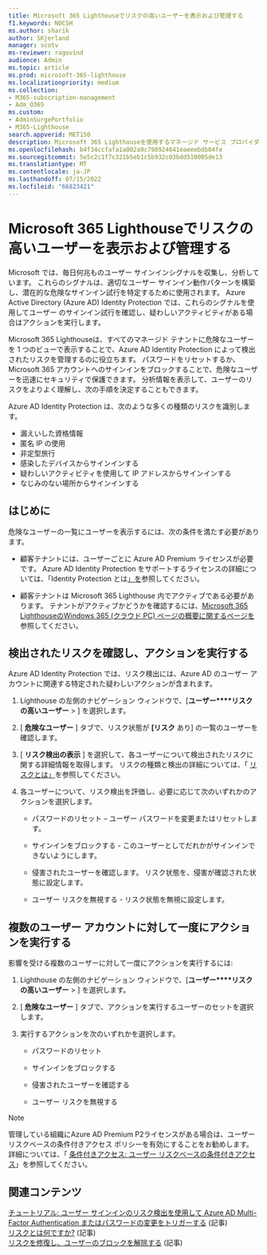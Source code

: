 ```yaml
---
title: Microsoft 365 Lighthouseでリスクの高いユーザーを表示および管理する
f1.keywords: NOCSH
ms.author: sharik
author: SKjerland
manager: scotv
ms-reviewer: ragovind
audience: Admin
ms.topic: article
ms.prod: microsoft-365-lighthouse
ms.localizationpriority: medium
ms.collection:
- M365-subscription-management
- Adm_O365
ms.custom:
- AdminSurgePortfolio
- M365-Lighthouse
search.appverid: MET150
description: Microsoft 365 Lighthouseを使用するマネージド サービス プロバイダー (MSP) の場合は、危険なユーザーを表示および管理する方法について説明します。
ms.openlocfilehash: b4f34ccfafa1a002a9c798924641eaeeebdb04fe
ms.sourcegitcommit: 5e5c2c1f7c321b5eb1c5b932c03bdd510005de13
ms.translationtype: MT
ms.contentlocale: ja-JP
ms.lasthandoff: 07/15/2022
ms.locfileid: "66823421"
---
```

# <a name="view-and-manage-risky-users-in-microsoft-365-lighthouse"></a>Microsoft 365 Lighthouseでリスクの高いユーザーを表示および管理する

Microsoft では、毎日何兆ものユーザー サインインシグナルを収集し、分析しています。 これらのシグナルは、適切なユーザー サインイン動作パターンを構築し、潜在的な危険なサインイン試行を特定するために使用されます。 Azure Active Directory (Azure AD) Identity Protection では、これらのシグナルを使用してユーザー のサインイン試行を確認し、疑わしいアクティビティがある場合はアクションを実行します。

Microsoft 365 Lighthouseは、すべてのマネージド テナントに危険なユーザーを 1 つのビューで表示することで、Azure AD Identity Protection によって検出されたリスクを管理するのに役立ちます。 パスワードをリセットするか、Microsoft 365 アカウントへのサインインをブロックすることで、危険なユーザーを迅速にセキュリティで保護できます。 分析情報を表示して、ユーザーのリスクをよりよく理解し、次の手順を決定することもできます。

Azure AD Identity Protection は、次のような多くの種類のリスクを識別します。

- 漏えいした資格情報
- 匿名 IP の使用
- 非定型旅行
- 感染したデバイスからサインインする
- 疑わしいアクティビティを使用して IP アドレスからサインインする
- なじみのない場所からサインインする

## <a name="before-you-begin"></a>はじめに

危険なユーザーの一覧にユーザーを表示するには、次の条件を満たす必要があります。

- 顧客テナントには、ユーザーごとに Azure AD Premium ライセンスが必要です。 Azure AD Identity Protection をサポートするライセンスの詳細については、「Identity Protection とは[」を](/azure/active-directory/identity-protection/overview-identity-protection)参照してください。

- 顧客テナントは Microsoft 365 Lighthouse 内でアクティブである必要があります。 テナントがアクティブかどうかを確認するには、[Microsoft 365 LighthouseのWindows 365 (クラウド PC) ページの概要に関するページを](m365-lighthouse-tenant-list-overview.md)参照してください。

## <a name="review-detected-risks-and-take-action"></a>検出されたリスクを確認し、アクションを実行する

Azure AD Identity Protection では、リスク検出には、Azure AD のユーザー アカウントに関連する特定された疑わしいアクションが含まれます。

1. Lighthouse の左側のナビゲーション ウィンドウで、[**ユーザー****リスクの高いユーザー** > ] を選択します。

2. [ **危険なユーザー** ] タブで、リスク状態が **[リスク** あり] の一覧のユーザーを確認します。

3. [ **リスク検出の表示** ] を選択して、各ユーザーについて検出されたリスクに関する詳細情報を取得します。 リスクの種類と検出の詳細については、「 [リスクとは」](/azure/active-directory/identity-protection/concept-identity-protection-risks)を参照してください。

4. 各ユーザーについて、リスク検出を評価し、必要に応じて次のいずれかのアクションを選択します。

    - パスワードのリセット – ユーザー パスワードを変更またはリセットします。

    - サインインをブロックする - このユーザーとしてだれかがサインインできないようにします。

    - 侵害されたユーザーを確認します。 リスク状態を、侵害が確認された状態に設定します。

    - ユーザー リスクを無視する - リスク状態を無視に設定します。

## <a name="take-action-on-multiple-user-accounts-at-once"></a>複数のユーザー アカウントに対して一度にアクションを実行する

影響を受ける複数のユーザーに対して一度にアクションを実行するには:

1. Lighthouse の左側のナビゲーション ウィンドウで、[**ユーザー****リスクの高いユーザー** > ] を選択します。

2. [ **危険なユーザー** ] タブで、アクションを実行するユーザーのセットを選択します。

3. 実行するアクションを次のいずれかを選択します。

    - パスワードのリセット

    - サインインをブロックする

    - 侵害されたユーザーを確認する

    - ユーザー リスクを無視する

> [!NOTE]
> 管理している組織にAzure AD Premium P2ライセンスがある場合は、ユーザー リスクベースの条件付きアクセス ポリシーを有効にすることをお勧めします。 詳細については、「 [条件付きアクセス: ユーザー リスクベースの条件付きアクセス](/azure/active-directory/conditional-access/howto-conditional-access-policy-risk-user)」を参照してください。

## <a name="related-content"></a>関連コンテンツ
[チュートリアル: ユーザー サインインのリスク検出を使用して Azure AD Multi-Factor Authentication またはパスワードの変更をトリガーする](/azure/active-directory/authentication/tutorial-risk-based-sspr-mfa) (記事)\
[リスクとは何ですか?](/azure/active-directory/identity-protection/concept-identity-protection-risks) (記事) \
[リスクを修復し、ユーザーのブロックを解除する](/azure/active-directory/identity-protection/howto-identity-protection-remediate-unblock) (記事)
